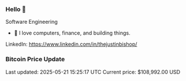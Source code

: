 ### Hello 🤙  

Software Engineering

- 🔭 I love computers, finance, and building things.
  
LinkedIn: https://www.linkedin.com/in/thejustinbishop/  












































































































































































































































































































































### Bitcoin Price Update
Last updated: 2025-05-21 15:25:17 UTC
Current price: $108,992.00 USD
